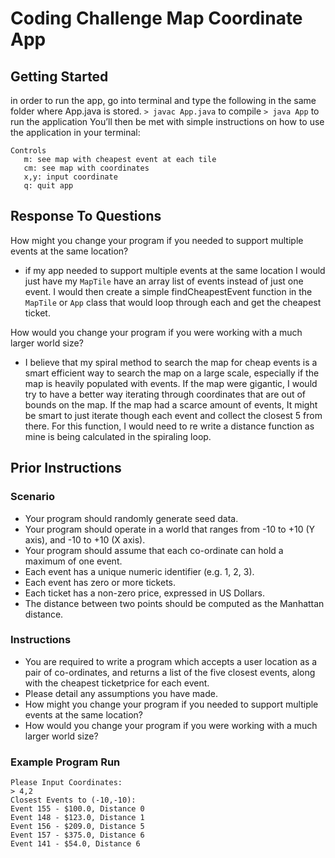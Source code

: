 # Coding Challenge Map Coordinate App

## Getting Started
in order to run the app, go into terminal and type the following in the same folder where App.java is stored. 
`> javac App.java`  to compile
`> java App` to run the application
You’ll then be met with simple instructions on how to use the application in your terminal:

```
Controls
   m: see map with cheapest event at each tile 
   cm: see map with coordinates 
   x,y: input coordinate 
   q: quit app 
```

## Response To Questions
How might you change your program if you needed to support multiple events at the same location?
- if my app needed to support multiple events at the same location I would just have my `MapTile` have an array list of events instead of just one event. I would then create a simple findCheapestEvent function in the `MapTile` or `App` class that would loop through each and get the cheapest ticket.

How would you change your program if you were working with a much larger world size?
- I believe that my spiral method to search the map for cheap events is a smart efficient way to search the map on a large scale, especially if the map is heavily populated with events. If the map were gigantic, I would try to have a better way iterating through coordinates that are out of bounds on the map. If the map had a scarce amount of events, It might be smart to just iterate though each event and collect the closest 5 from there. For this function, I would need to re write a distance function as mine is being calculated in the spiraling loop.

## Prior Instructions
### Scenario
- Your program should randomly generate seed data.
- Your program should operate in a world that ranges from -10 to +10 (Y axis), and -10 to +10 (X axis).
- Your program should assume that each co-ordinate can hold a maximum of one event.
- Each event has a unique numeric identifier (e.g. 1, 2, 3).
- Each event has zero or more tickets.
- Each ticket has a non-zero price, expressed in US Dollars.
- The distance between two points should be computed as the Manhattan distance.

### Instructions
- You are required to write a program which accepts a user location as a pair of co-ordinates, and returns a list of the five closest events, along with the cheapest ticketprice for each event.
- Please detail any assumptions you have made.
- How might you change your program if you needed to support multiple events at the same location?
- How would you change your program if you were working with a much larger world size?


### Example Program Run
```
Please Input Coordinates:
> 4,2
Closest Events to (-10,-10):
Event 155 - $100.0, Distance 0
Event 148 - $123.0, Distance 1
Event 156 - $209.0, Distance 5
Event 157 - $375.0, Distance 6
Event 141 - $54.0, Distance 6
```

